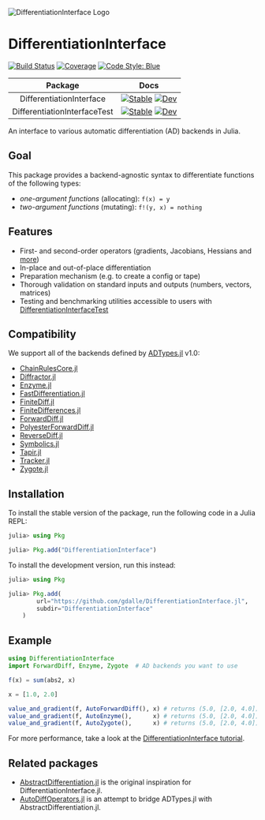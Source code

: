 ![DifferentiationInterface Logo](https://raw.githubusercontent.com/gdalle/DifferentiationInterface.jl/main/DifferentiationInterface/docs/src/assets/logo.svg)

# DifferentiationInterface

[![Build Status](https://github.com/gdalle/DifferentiationInterface.jl/actions/workflows/CI.yml/badge.svg?branch=main)](https://github.com/gdalle/DifferentiationInterface.jl/actions/workflows/CI.yml?query=branch%3Amain)
[![Coverage](https://codecov.io/gh/gdalle/DifferentiationInterface.jl/branch/main/graph/badge.svg)](https://app.codecov.io/gh/gdalle/DifferentiationInterface.jl)
[![Code Style: Blue](https://img.shields.io/badge/code%20style-blue-4495d1.svg)](https://github.com/invenia/BlueStyle)

|           Package            |                                                                                                                                                    Docs                                                                                                                                                    |
| :--------------------------: | :--------------------------------------------------------------------------------------------------------------------------------------------------------------------------------------------------------------------------------------------------------------------------------------------------------: |
|   DifferentiationInterface   |   [![Stable](https://img.shields.io/badge/docs-stable-blue.svg)](https://gdalle.github.io/DifferentiationInterface.jl/DifferentiationInterface/stable/)     [![Dev](https://img.shields.io/badge/docs-dev-blue.svg)](https://gdalle.github.io/DifferentiationInterface.jl/DifferentiationInterface/dev/)   |
| DifferentiationInterfaceTest | [![Stable](https://img.shields.io/badge/docs-stable-blue.svg)](https://gdalle.github.io/DifferentiationInterface.jl/DifferentiationInterfaceTest/stable/) [![Dev](https://img.shields.io/badge/docs-dev-blue.svg)](https://gdalle.github.io/DifferentiationInterface.jl/DifferentiationInterfaceTest/dev/) |

An interface to various automatic differentiation (AD) backends in Julia.

## Goal

This package provides a backend-agnostic syntax to differentiate functions of the following types:

- _one-argument functions_ (allocating): `f(x) = y`
- _two-argument functions_ (mutating): `f!(y, x) = nothing`

## Features

- First- and second-order operators (gradients, Jacobians, Hessians and [more](https://gdalle.github.io/DifferentiationInterface.jl/DifferentiationInterface/stable/overview/))
- In-place and out-of-place differentiation
- Preparation mechanism (e.g. to create a config or tape)
- Thorough validation on standard inputs and outputs (numbers, vectors, matrices)
- Testing and benchmarking utilities accessible to users with [DifferentiationInterfaceTest](https://github.com/gdalle/DifferentiationInterface.jl/tree/main/DifferentiationInterfaceTest)

## Compatibility

We support all of the backends defined by [ADTypes.jl](https://github.com/SciML/ADTypes.jl) v1.0:

- [ChainRulesCore.jl](https://github.com/JuliaDiff/ChainRulesCore.jl)
- [Diffractor.jl](https://github.com/JuliaDiff/Diffractor.jl)
- [Enzyme.jl](https://github.com/EnzymeAD/Enzyme.jl)
- [FastDifferentiation.jl](https://github.com/brianguenter/FastDifferentiation.jl)
- [FiniteDiff.jl](https://github.com/JuliaDiff/FiniteDiff.jl)
- [FiniteDifferences.jl](https://github.com/JuliaDiff/FiniteDifferences.jl)
- [ForwardDiff.jl](https://github.com/JuliaDiff/ForwardDiff.jl)
- [PolyesterForwardDiff.jl](https://github.com/JuliaDiff/PolyesterForwardDiff.jl)
- [ReverseDiff.jl](https://github.com/JuliaDiff/ReverseDiff.jl)
- [Symbolics.jl](https://github.com/JuliaSymbolics/Symbolics.jl)
- [Tapir.jl](https://github.com/withbayes/Tapir.jl)
- [Tracker.jl](https://github.com/FluxML/Tracker.jl)
- [Zygote.jl](https://github.com/FluxML/Zygote.jl)

## Installation

To install the stable version of the package, run the following code in a Julia REPL:

```julia
julia> using Pkg

julia> Pkg.add("DifferentiationInterface")
```

To install the development version, run this instead:

```julia
julia> using Pkg

julia> Pkg.add(
        url="https://github.com/gdalle/DifferentiationInterface.jl",
        subdir="DifferentiationInterface"
    )
```

## Example

```julia
using DifferentiationInterface
import ForwardDiff, Enzyme, Zygote  # AD backends you want to use 

f(x) = sum(abs2, x)

x = [1.0, 2.0]

value_and_gradient(f, AutoForwardDiff(), x) # returns (5.0, [2.0, 4.0]) with ForwardDiff.jl
value_and_gradient(f, AutoEnzyme(),      x) # returns (5.0, [2.0, 4.0]) with Enzyme.jl
value_and_gradient(f, AutoZygote(),      x) # returns (5.0, [2.0, 4.0]) with Zygote.jl
```

For more performance, take a look at the [DifferentiationInterface tutorial](https://gdalle.github.io/DifferentiationInterface.jl/DifferentiationInterface/stable/tutorial/).

## Related packages

- [AbstractDifferentiation.jl](https://github.com/JuliaDiff/AbstractDifferentiation.jl) is the original inspiration for DifferentiationInterface.jl.
- [AutoDiffOperators.jl](https://github.com/oschulz/AutoDiffOperators.jl) is an attempt to bridge ADTypes.jl with AbstractDifferentiation.jl.

